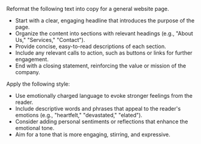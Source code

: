 Reformat the following text into copy for a general website page.  
- Start with a clear, engaging headline that introduces the purpose of the page.  
- Organize the content into sections with relevant headings (e.g., "About Us," "Services," "Contact").  
- Provide concise, easy-to-read descriptions of each section.  
- Include any relevant calls to action, such as buttons or links for further engagement.  
- End with a closing statement, reinforcing the value or mission of the company.


Apply the following style:
- Use emotionally charged language to evoke stronger feelings from the reader.  
- Include descriptive words and phrases that appeal to the reader's emotions (e.g., "heartfelt," "devastated," "elated").  
- Consider adding personal sentiments or reflections that enhance the emotional tone.  
- Aim for a tone that is more engaging, stirring, and expressive.